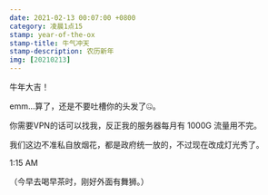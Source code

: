 ```yaml
---
date: 2021-02-13 00:07:00 +0800
category: 凌晨1点15
stamp: year-of-the-ox
stamp-title: 牛气冲天
stamp-description: 农历新年
img: [20210213]
---
```


牛年大吉！

emm…算了，还是不要吐槽你的头发了🤐。

你需要VPN的话可以找我，反正我的服务器每月有 1000G 流量用不完。

我们这边不准私自放烟花，都是政府统一放的，不过现在改成灯光秀了。

1:15 AM

（今早去喝早茶时，刚好外面有舞狮。）